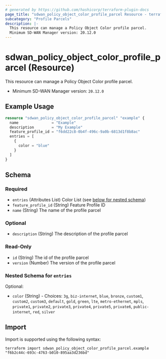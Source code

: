 ```yaml
---
# generated by https://github.com/hashicorp/terraform-plugin-docs
page_title: "sdwan_policy_object_color_profile_parcel Resource - terraform-provider-sdwan"
subcategory: "Profile Parcels"
description: |-
  This resource can manage a Policy Object Color profile parcel.
  Minimum SD-WAN Manager version: 20.12.0
---
```


# sdwan_policy_object_color_profile_parcel (Resource)

This resource can manage a Policy Object Color profile parcel.
  - Minimum SD-WAN Manager version: `20.12.0`

## Example Usage

```terraform
resource "sdwan_policy_object_color_profile_parcel" "example" {
  name               = "Example"
  description        = "My Example"
  feature_profile_id = "f6dd22c8-0b4f-496c-9a0b-6813d1f8b8ac"
  entries = [
    {
      color = "blue"
    }
  ]
}
```

<!-- schema generated by tfplugindocs -->
## Schema

### Required

- `entries` (Attributes List) Color List (see [below for nested schema](#nestedatt--entries))
- `feature_profile_id` (String) Feature Profile ID
- `name` (String) The name of the profile parcel

### Optional

- `description` (String) The description of the profile parcel

### Read-Only

- `id` (String) The id of the profile parcel
- `version` (Number) The version of the profile parcel

<a id="nestedatt--entries"></a>
### Nested Schema for `entries`

Optional:

- `color` (String) - Choices: `3g`, `biz-internet`, `blue`, `bronze`, `custom1`, `custom2`, `custom3`, `default`, `gold`, `green`, `lte`, `metro-ethernet`, `mpls`, `private1`, `private2`, `private3`, `private4`, `private5`, `private6`, `public-internet`, `red`, `silver`

## Import

Import is supported using the following syntax:

```shell
terraform import sdwan_policy_object_color_profile_parcel.example "f6b2c44c-693c-4763-b010-895aa3d236bd"
```

